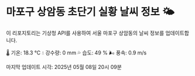 
# 마포구 상암동 초단기 실황 날씨 정보 🌤️

이 리포지토리는 기상청 API를 사용하여 서울 마포구 상암동의 날씨 정보를 업데이트합니다. 

🌡️ 기온: 18.3 ℃
💧 강수량: 0 mm
💦 습도: 49 %
🌬️ 풍속: 0.9 m/s

마지막 업데이트 시각: 2025년 05월 08일 20시 09분    
